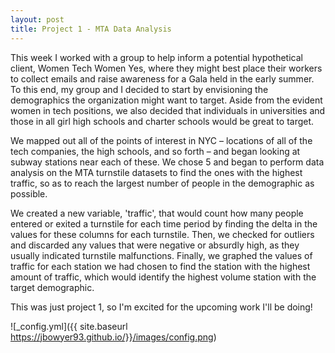 ```yaml
---
layout: post
title: Project 1 - MTA Data Analysis
---
```


This week I worked with a group to help inform a potential hypothetical client, Women Tech Women Yes, 
where they might best place their workers to collect emails and raise awareness for a Gala held in the early summer. 
To this end, my group and I decided to start by envisioning the demographics the organization might want to target. 
Aside from the evident women in tech positions, we also decided that individuals in universities and those in all girl high 
schools and charter schools would be great to target.

We mapped out all of the points of interest in NYC – locations of all of the tech companies, the high schools, and so forth – 
and began looking at subway stations near each of these.  We chose 5 and began to perform data analysis on the MTA turnstile 
datasets to find the ones with the highest traffic, so as to reach the largest number of people in the demographic as possible.

We created a new variable, 'traffic', that would count how many people entered or exited a turnstile for each time period by 
finding the delta in the values for these columns for each turnstile.  Then, we checked for outliers and discarded any values 
that were negative or absurdly high, as they usually indicated turnstile malfunctions.  Finally, we graphed the values of 
traffic for each station we had chosen to find the station with the highest amount of traffic, which would identify the 
highest volume station with the target demographic.

This was just project 1, so I'm excited for the upcoming work I'll be doing!

![_config.yml]({{ site.baseurl https://jbowyer93.github.io/}}/images/config.png)
